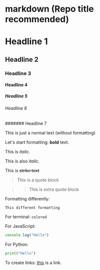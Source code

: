 # markdown (Repo title recommended)
# Headline 1
## Headline 2
### Headline 3
#### Headline 4
##### Headline 5
###### Headline 6
####### Headline 7


This is just a normal text (without formatting)


Let's start formatting: **bold** text.

This is *italic*.

This is also _italic_.

This is ~~strike text~~

> This is a quote block

>> This is extra quote block

Formatting differently:

```
This different formatting
```

For terminal: 
```colored```

For JavaScript:
```javascript
console.log("Hello")
```

For Python:
```python
print("Hello")
```

To create links: [this](https://www.google.com/) is a link.

